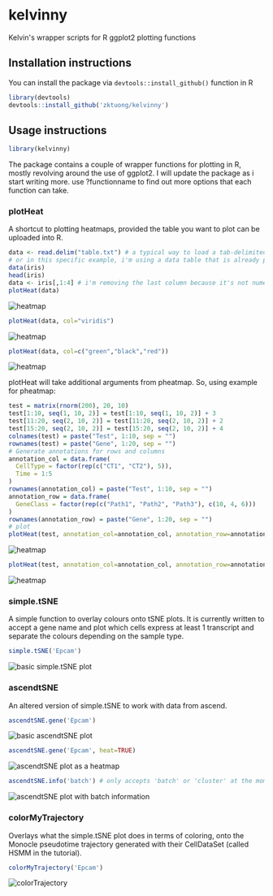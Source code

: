 # kelvinny
Kelvin's wrapper scripts for R ggplot2 plotting functions

## Installation instructions
You can install the package via ```devtools::install_github()``` function in R
```R
library(devtools)
devtools::install_github('zktuong/kelvinny')
```
## Usage instructions
```R
library(kelvinny)
```
The package contains a couple of wrapper functions for plotting in R, mostly revolving around the use of ggplot2. I will update the package as i start writing more. use ?functionname to find out more options that each function can take.

### plotHeat
A shortcut to plotting heatmaps, provided the table you want to plot can be uploaded into R.
```R
data <- read.delim("table.txt") # a typical way to load a tab-delimited text file
# or in this specific example, i'm using a data table that is already preloaded in R
data(iris)
head(iris)
data <- iris[,1:4] # i'm removing the last column because it's not numeric
plotHeat(data)
```
![heatmap](exampleImages/heat.png)
```R
plotHeat(data, col="viridis")
```
![heatmap](exampleImages/heat2.png)
```R
plotHeat(data, col=c("green","black","red"))
```
![heatmap](exampleImages/heat3.png)

plotHeat will take additional arguments from pheatmap. So, using example for pheatmap: 
```R
test = matrix(rnorm(200), 20, 10)
test[1:10, seq(1, 10, 2)] = test[1:10, seq(1, 10, 2)] + 3
test[11:20, seq(2, 10, 2)] = test[11:20, seq(2, 10, 2)] + 2
test[15:20, seq(2, 10, 2)] = test[15:20, seq(2, 10, 2)] + 4
colnames(test) = paste("Test", 1:10, sep = "")
rownames(test) = paste("Gene", 1:20, sep = "")
# Generate annotations for rows and columns
annotation_col = data.frame(
  CellType = factor(rep(c("CT1", "CT2"), 5)),
  Time = 1:5
)
rownames(annotation_col) = paste("Test", 1:10, sep = "")
annotation_row = data.frame(
  GeneClass = factor(rep(c("Path1", "Path2", "Path3"), c(10, 4, 6)))
)
rownames(annotation_row) = paste("Gene", 1:20, sep = "")
# plot
plotHeat(test, annotation_col=annotation_col, annotation_row=annotation_row)
```
![heatmap](exampleImages/heat4.png)
```R
plotHeat(test, annotation_col=annotation_col, annotation_row=annotation_row, color="viridis")
```
![heatmap](exampleImages/heat5.png)

### simple.tSNE
A simple function to overlay colours onto tSNE plots. It is currently written to accept a gene name and plot which cells express at least 1 transcript and separate the colours depending on the sample type.
```R
simple.tSNE('Epcam')
```
![basic simple.tSNE plot](exampleImages/simpleEpcam.png)
### ascendtSNE
An altered version of simple.tSNE to work with data from ascend. 
```R
ascendtSNE.gene('Epcam')
```
![basic ascendtSNE plot](exampleImages/ascendEpcam.png)
```R
ascendtSNE.gene('Epcam', heat=TRUE)
```
![ascendtSNE plot as a heatmap](exampleImages/ascendEpcamHeat.png)

```R
ascendtSNE.info('batch') # only accepts 'batch' or 'cluster' at the moment
```
![ascendtSNE plot with batch information](exampleImages/batch.png)

### colorMyTrajectory
Overlays what the simple.tSNE plot does in terms of coloring, onto the Monocle pseudotime trajectory generated with their CellDataSet (called HSMM in the tutorial).
```R
colorMyTrajectory('Epcam') 
```
![colorTrajectory](exampleImages/colorTrajectory.png)
